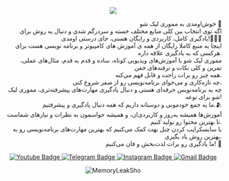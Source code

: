 <div id="header" align="center">
 <img src="https://gist.githubusercontent.com/vininjr/d29bb07bdadb41e4b0923bc8fa748b1a/raw/88f20c9d749d756be63f22b09f3c4ac570bc5101/programming.gif"/>

<p align="right">
 خوش‌اومدی به مموری لیک شو 🧠<br/>
اگه توی انتخاب بین کلی منابع مختلف خسته و سردرگم شدی و دنبال یه روش برای یادگیری کامل، کاربردی و رایگان هستی، جای درستی اومدی!🙋🏻‍♂️<br/>
اینجا یه منبع کاملا رایگان از همه ی آموزش های کامپیوتر و برنامه نویسی هست برای هرکسی که به یادگیری علاقه داره.<br/>
مموری لیک شو با آموزش‌های ویدیویی کوتاه، ساده و قدم به قدم، مثال‌های عملی، تمرین و کلی نکات و ترفندهای خفن<br/> همه چیز رو برات راحت و قابل فهم می‌کنه.<br/>
چه تازه‌کاری و می‌خوای برنامه‌نویسی رو از صفر شروع کنی،<br/> چه یه برنامه‌نویس حرفه‌ای هستی و دنبال یادگیری مهارت‌های پیشرفته‌تری، مموری لیک شو برای توعه!<br/>
ما یه جمع خودمونی و دوستانه داریم که همه دنبال یادگیری و پیشرفتیم.🫂<br/>
 آموزش‌ها همیشه به‌روز و کاربردی‌ان، و همیشه حواسمون به نظرات و نیازهای شماست تا بهترین محتوا رو تولید کنیم.<br/>
با سابسکرایب کردن چنل بهت کمک می‌کنیم که بهترین مهارت‌های برنامه‌نویسی رو به بهترین روش یاد بگیری.<br/>
ما یادگیری رو برات لذت‌بخش و فان می‌کنیم! 🚀<br/>
</p>
 
  <a href="https://www.youtube.com/@memoryleaksho?sub_confirmation=1">
    <img src="https://img.shields.io/badge/YouTube-red?style=for-the-badge&logo=youtube&logoColor=white" alt="Youtube Badge"/>
  </a>
  <a href="https://t.me/MemoryLeakSho">
    <img src="https://img.shields.io/badge/Telegram-blue?style=for-the-badge&logo=telegram" alt="Telegram Badge"/>
  </a>
  <a href="https://instagram.com/memoryleaksho">
    <img src="https://img.shields.io/badge/Instagram-purple?style=for-the-badge&logo=Instagram" alt="Instagram Badge"/>
  </a>
  <a href="memoryleaksho@gmail.com">
    <img src="https://img.shields.io/badge/Email-white?style=for-the-badge&logo=Gmail" alt="Gmail Badge"/>
  </a>
  <p>
   <img src="https://komarev.com/ghpvc/?username=MemoryLeakSho" alt="MemoryLeakSho"/>
  </p>
</div>
